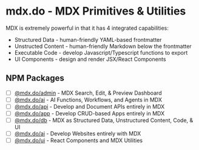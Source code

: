 # mdx.do - MDX Primitives & Utilities

MDX is extremely powerful in that it has 4 integrated capabilities:
- Structured Data - human-friendly YAML-based frontmatter
- Unstructed Content - human-friendly Markdown below the frontmatter
- Executable Code - develop Javascript/Typescript functions to export
- UI Components - design and render JSX/React Components

## NPM Packages
- [ ] [@mdx.do/admin](/admin) - MDX Search, Edit, & Preview Dashboard
- [ ] [@mdx.do/ai](/ai) - AI Functions, Workflows, and Agents in MDX
- [ ] [@mdx.do/api](/api) - Develop and Document APIs entirely in MDX
- [ ] [@mdx.do/app](/app) - Develop CRUD-based Apps entirely in MDX 
- [ ] [@mdx.do/db](/db) - MDX as Structured Data, Unstructured Content, Code, & UI
- [ ] [@mdx.do/ai](/site) - Develop Websites entirely with MDX
- [ ] [@mdx.do/ui](/ui) - React Components and MDX Utilities
